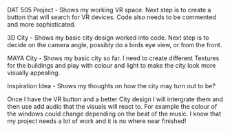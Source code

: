 DAT 505 Project - Shows my working VR space. Next step is to create a button that will search for VR devices. Code also needs to be commented and more sophisticated. 

3D City - Shows my basic city design worked into code. Next step is to decide on the camera angle, possibly do a birds eye view, or from the front. 

MAYA City - Shows my basic city so far. I need to create different Textures for the buildings and play with colour and light to make the city look more visually appealing.

Inspiration Idea - Shows my thoughts on how the city may turn out to be?

Once I have the VR button and a better City design I will intergrate them and then use add audio that the visuals will react to. For example the colour of the windows could change depending on the beat of the music.
I know that my project needs a lot of work and it is no where near finished! 
